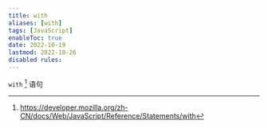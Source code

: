 ```yaml
---
title: with
aliases: [with]
tags: [JavaScript]
enableToc: true
date: 2022-10-19
lastmod: 2022-10-26
disabled rules: 
---
```


`with` [^1] 语句

[^1]: <https://developer.mozilla.org/zh-CN/docs/Web/JavaScript/Reference/Statements/with>
